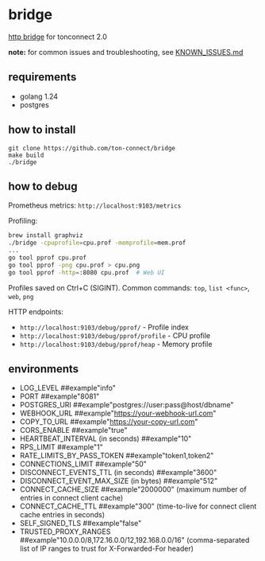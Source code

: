 # bridge
[http bridge](https://github.com/ton-connect/docs/blob/main/bridge.md) for tonconnect 2.0

**note:** for common issues and troubleshooting, see [KNOWN_ISSUES.md](KNOWN_ISSUES.md)

## requirements
- golang 1.24
- postgres

## how to  install

```
git clone https://github.com/ton-connect/bridge
make build
./bridge
```

## how to debug

Prometheus metrics: `http://localhost:9103/metrics`

Profiling:
```bash
brew install graphviz
./bridge -cpuprofile=cpu.prof -memprofile=mem.prof
...
go tool pprof cpu.prof
go tool pprof -png cpu.prof > cpu.png
go tool pprof -http=:8080 cpu.prof  # Web UI
```

Profiles saved on Ctrl+C (SIGINT). Common commands: `top`, `list <func>`, `web`, `png`

HTTP endpoints:
- `http://localhost:9103/debug/pprof/` - Profile index
- `http://localhost:9103/debug/pprof/profile` - CPU profile
- `http://localhost:9103/debug/pprof/heap` - Memory profile

## environments
- LOG_LEVEL ##example"info"
- PORT ##example"8081"
- POSTGRES_URI ##example"postgres://user:pass@host/dbname"
- WEBHOOK_URL ##example"https://your-webhook-url.com"
- COPY_TO_URL ##example"https://your-copy-url.com"
- CORS_ENABLE ##example"true"
- HEARTBEAT_INTERVAL (in seconds) ##example"10"
- RPS_LIMIT ##example"1"
- RATE_LIMITS_BY_PASS_TOKEN ##example"token1,token2"
- CONNECTIONS_LIMIT ##example"50"
- DISCONNECT_EVENTS_TTL (in seconds) ##example"3600"
- DISCONNECT_EVENT_MAX_SIZE (in bytes) ##example"512"
- CONNECT_CACHE_SIZE ##example"2000000" (maximum number of entries in connect client cache)
- CONNECT_CACHE_TTL ##example"300" (time-to-live for connect client cache entries in seconds)
- SELF_SIGNED_TLS ##example"false"
- TRUSTED_PROXY_RANGES ##example"10.0.0.0/8,172.16.0.0/12,192.168.0.0/16" (comma-separated list of IP ranges to trust for X-Forwarded-For header)

